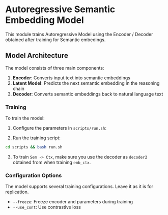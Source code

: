 # Autoregressive Semantic Embedding Model

This module trains Autoregressive Model using the Encoder / Decoder obtained after training for Semantic embedings.

## Model Architecture

The model consists of three main components:

1. **Encoder**: Converts input text into semantic embeddings
2. **Latent Model**: Predicts the next semantic embedding in the reasoning chain
3. **Decoder**: Converts semantic embeddings back to natural language text

### Training

To train the model:

1. Configure the parameters in `scripts/run.sh`:

2. Run the training script:
```bash
cd scripts && bash run.sh
```

3. To train `Sem -> Ctx`, make sure you use the decoder as `decoder2` obtained from when training `emb_ctx`.

### Configuration Options

The model supports several training configurations. Leave it as it is for replication.

- `--freeze`: Freeze encoder and  parameters during training
- `--use_cont`: Use contrastive loss